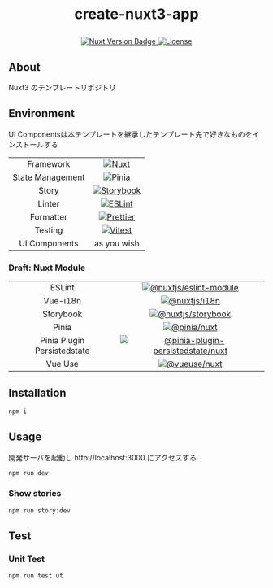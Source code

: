 <h1 align="center">
  <p>create-nuxt3-app</p>
</h1>

<p align="center">
  <a href="https://github.com/nuxt/nuxt">
    <img
      src="https://img.shields.io/badge/Nuxt-v3.7.x-00DC82.svg?style=plastic&logo=nuxt.js"
      alt="Nuxt Version Badge"
    />
  </a>
  </a>
  <a href="./LICENSE">
    <img src="https://img.shields.io/github/license/Shimpei-GANGAN/create-nuxt3-app.svg?style=plastic&color=28CFFD" alt="License">
  </a>
</p>

## About

Nuxt3 のテンプレートリポジトリ

## Environment

UI Componentsは本テンプレートを継承したテンプレート先で好きなものをインストールする

|                  |                                             |
| :--------------: | :-----------------------------------------: |
|    Framework     |       [![Nuxt][nuxt-logo]][nuxt-href]       |
| State Management |     [![Pinia][pinia-logo]][pinia-href]      |
|      Story       |      [![Storybook][sb-logo]][sb-href]       |
|      Linter      |    [![ESLint][eslint-logo]][eslint-href]    |
|    Formatter     | [![Prettier][prettier-logo]][prettier-href] |
|     Testing      |    [![Vitest][vitest-logo]][vitest-href]    |
|  UI Components   |                 as you wish                 |

### Draft: Nuxt Module

|                             |                                                                |
| :-------------------------: | :------------------------------------------------------------: |
|           ESLint            |          [![@nuxtjs/eslint-module]][nuxt-eslint-href]          |
|          Vue-i18n           |               [![@nuxtjs/i18n]][nuxt-i18n-href]                |
|          Storybook          |              [![@nuxtjs/storybook]][nuxt-sb-href]              |
|            Pinia            |               [![@pinia/nuxt]][nuxt-pinia-href]                |
| Pinia Plugin Persistedstate | [![@pinia-plugin-persistedstate/nuxt]][nuxt-pinia-plugin-href] |
|           Vue Use           |              [![@vueuse/nuxt]][nuxt-vue-use-href]              |

## Installation

```bash
npm i
```

## Usage

開発サーバを起動し http://localhost:3000 にアクセスする.

```bash
npm run dev
```

### Show stories

```bash
npm run story:dev
```

## Test

### Unit Test

```bash
npm run test:ut
```

<!--
  Badges
-->

[nuxt-logo]: https://img.shields.io/badge/Nuxt-v3.7.x-00DC82?style=plastic&logo=nuxt.js
[nuxt-href]: https://nuxt.com
[pinia-logo]: https://img.shields.io/badge/Pinia-v2.1.x-6E9F18.svg?style=plastic&logo=pinia
[pinia-href]: https://pinia.vuejs.org/
[sb-logo]: https://img.shields.io/badge/Storybook-v7.5.x-FF4785?style=plastic&logo=storybook
[sb-href]: https://storybook.js.org/
[eslint-logo]: https://img.shields.io/badge/ESLint-v8.52.x-4B32C3?style=plastic&logo=eslint
[eslint-href]: https://eslint.org/
[prettier-logo]: https://img.shields.io/badge/Prettier-v3.0.x-F7B93E?style=plastic&logo=prettier
[prettier-href]: https://prettier.io/
[vitest-logo]: https://img.shields.io/badge/Vitest-v0.34.1-6E9F18.svg?style=plastic&logo=vitest
[vitest-href]: https://vitest.dev/

<!--
  Nuxt Modules
 -->

[@nuxtjs/eslint-module]: https://img.shields.io/badge/@nuxtjs/eslint--module-00DC82?style=plastic&logo=nuxt.js
[nuxt-eslint-href]: https://nuxt.com
[@nuxtjs/i18n]: https://img.shields.io/badge/@nuxtjs/i18n-00DC82?style=plastic&logo=nuxt.js
[nuxt-i18n-href]: https://nuxt.com
[@nuxtjs/storybook]: https://img.shields.io/badge/@nuxtjs/storybook-FF4785?style=plastic&logo=nuxt.js
[nuxt-sb-href]: https://storybook.nuxtjs.org/
[@pinia/nuxt]: https://img.shields.io/badge/@pinia/nuxt-00DC82?style=plastic&logo=nuxt.js
[nuxt-pinia-href]: https://nuxt.com
[@pinia-plugin-persistedstate/nuxt]: https://img.shields.io/badge/@pinia-plugin-persistedstate/nuxt-00DC82?style=plastic&logo=nuxt.js
[nuxt-pinia-plugin-href]: https://nuxt.com
[@vueuse/nuxt]: https://img.shields.io/badge/@vueuse/nuxt-00DC82?style=plastic&logo=nuxt.js
[nuxt-vue-use-href]: https://nuxt.com
